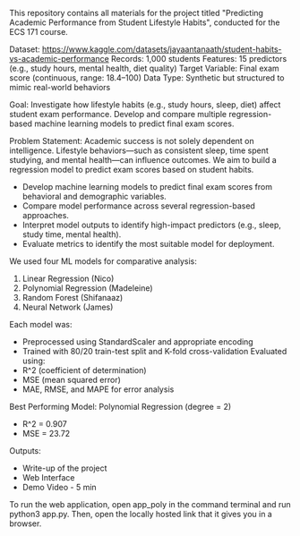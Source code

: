 This repository contains all materials for the project titled "Predicting Academic Performance from Student Lifestyle Habits", conducted for the ECS 171 course.

Dataset: https://www.kaggle.com/datasets/jayaantanaath/student-habits-vs-academic-performance 
Records: 1,000 students
Features: 15 predictors (e.g., study hours, mental health, diet quality)
Target Variable: Final exam score (continuous, range: 18.4–100)
Data Type: Synthetic but structured to mimic real-world behaviors


Goal: Investigate how lifestyle habits (e.g., study hours, sleep, diet) affect student exam performance. Develop and compare multiple regression-based machine learning models to predict final exam scores.

Problem Statement: Academic success is not solely dependent on intelligence. Lifestyle behaviors—such as consistent sleep, time spent studying, and mental health—can influence outcomes. We aim to build a regression model to predict exam scores based on student habits.


- Develop machine learning models to predict final exam scores from behavioral and demographic variables.
- Compare model performance across several regression-based approaches.
- Interpret model outputs to identify high-impact predictors (e.g., sleep, study time, mental health).
- Evaluate metrics to identify the most suitable model for deployment.

  
We used four ML models for comparative analysis:
1. Linear Regression (Nico)
2. Polynomial Regression (Madeleine)
3. Random Forest (Shifanaaz)
4. Neural Network (James)

   
Each model was:
- Preprocessed using StandardScaler and appropriate encoding
- Trained with 80/20 train-test split and K-fold cross-validation
Evaluated using:
- R^2 (coefficient of determination)
- MSE (mean squared error)
- MAE, RMSE, and MAPE for error analysis

Best Performing Model: Polynomial Regression (degree = 2)
- R^2 = 0.907
- MSE = 23.72


Outputs: 
- Write-up of the project
- Web Interface
- Demo Video - 5 min

To run the web application, open app_poly in the command terminal and run python3 app.py. Then, open the locally hosted link that it gives you in a browser.
